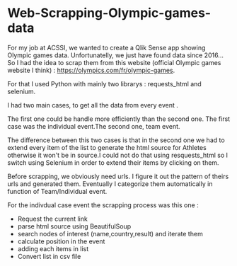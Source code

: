 # Web-Scrapping-Olympic-games-data

For my job at ACSSI, we wanted to create a Qlik Sense app showing Olympic games data. Unfortunatelly, we  just have found data since 2016... 
So I had the idea to scrap them from this website (official Olympic games website I think) : https://olympics.com/fr/olympic-games.

For that I used Python with mainly two librarys : requests_html and selenium.



I had two main cases, to get all the data from every event . 

The first one could be handle more efficiently than the second one.
The first case was the individual event.The second one, team event.


The difference between this two cases is that in the second one we had to extend every item of the list to generate the html source for Athletes otherwise it won't be in source.I could not do that using resquests_html so I switch using Selenium in order to extend their items by clicking on them.

Before scrapping, we obviously need urls. I figure it out the pattern of theirs urls and generated them. Eventually I categorize them automatically in function of Team/Individual event.

For the indivdual case event the scrapping process was this one :
* Request the current link
* parse html source using BeautifulSoup
* search nodes of interest (name,country,result) and iterate them
* calculate position in the event
* adding each items in list
* Convert list in csv file







